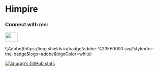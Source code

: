 # Himpire
<h3 align="left">Connect with me:</h3>
<p align="left">
<a href="https://www.linkedin.com/in/hamed-rezaei-87660a223/" target="blank"><img align="center" src="https://cdn.jsdelivr.net/npm/simple-icons@3.0.1/icons/linkedin.svg" alt="" height="30" width="40" /></a>
</p>

<p>
 ![Adobe](https://img.shields.io/badge/adobe-%23FF0000.svg?style=for-the-badge&logo=adobe&logoColor=white)
 
</p>

[![Anurag's GitHub stats](https://github-readme-stats.vercel.app/api?username=himpire)](https://github.com/anuraghazra/github-readme-stats)
